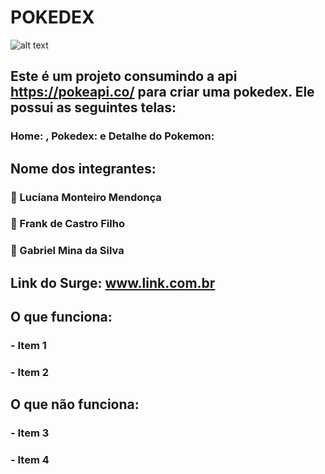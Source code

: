 # POKEDEX
![alt text](https://www.einerd.com.br/wp-content/uploads/2020/01/ash-pokemon-e1580132488300.jpeg
)

## Este é um projeto consumindo a api **https://pokeapi.co/** para criar uma pokedex. Ele possui as seguintes telas:
### **Home:** , **Pokedex:** e **Detalhe do Pokemon:**

## Nome dos integrantes: 
### :construction_worker: Luciana Monteiro Mendonça
### :construction_worker: Frank de Castro Filho
### :construction_worker: Gabriel Mina da Silva

## Link do Surge: www.link.com.br

## O que funciona:
### - Item 1
### - Item 2

## O que não funciona: 
### - Item 3
### - Item 4
